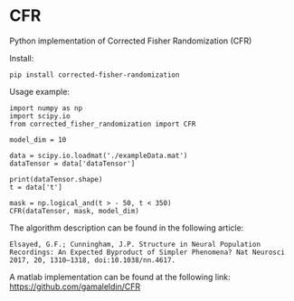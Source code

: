 # CFR
Python implementation of Corrected Fisher Randomization (CFR)


Install:
```
pip install corrected-fisher-randomization
```

Usage example:
```
import numpy as np
import scipy.io
from corrected_fisher_randomization import CFR

model_dim = 10

data = scipy.io.loadmat('./exampleData.mat')
dataTensor = data['dataTensor']

print(dataTensor.shape)
t = data['t']

mask = np.logical_and(t > - 50, t < 350)
CFR(dataTensor, mask, model_dim)
```

The algorithm description can be found in the following article:
```
Elsayed, G.F.; Cunningham, J.P. Structure in Neural Population Recordings: An Expected Byproduct of Simpler Phenomena? Nat Neurosci 2017, 20, 1310–1318, doi:10.1038/nn.4617.
```

A matlab implementation can be found at the following link:
https://github.com/gamaleldin/CFR
